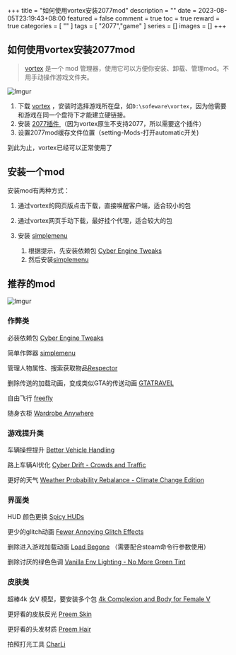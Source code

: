 +++
title = "如何使用vortex安装2077mod"
description = ""
date = 2023-08-05T23:19:43+08:00
featured = false
comment = true
toc = true
reward = true
categories = [
  ""
]
tags = [
  "2077","game"
]
series = []
images = []
+++

## 如何使用vortex安装2077mod

> [vortex](https://www.nexusmods.com) 是一个 mod 管理器，使用它可以方便你安装、卸载、管理mod。不用手动操作游戏文件夹。

![Imgur](https://i.imgur.com/vb2tNKo.png)


1. 下载 [vortex](https://www.nexusmods.com/site/mods/1 ) ，安装时选择游戏所在盘，如`D:\sofeware\vortex`，因为他需要和游戏在同一个盘符下才能建立硬链接。
2. 安装 [2077插件 ](https://www.nexusmods.com/site/mods/196) （因为vortex原生不支持2077，所以需要这个插件）
3. 设置2077mod缓存文件位置（setting-Mods-打开automatic开关)

到此为止，vortex已经可以正常使用了

## 安装一个mod

安装mod有两种方式：
1. 通过vortex的网页版点击下载，直接唤醒客户端，适合较小的包 
2. 通过vortex网页手动下载，最好挂个代理，适合较大的包

3. 安装 [simplemenu](https://www.nexusmods.com/cyberpunk2077/mods/818) 
   1. 根据提示，先安装依赖包 [Cyber Engine Tweaks](https://www.nexusmods.com/cyberpunk2077/mods/107)
   2. 然后安装[simplemenu](https://www.nexusmods.com/cyberpunk2077/mods/818)

## 推荐的mod

![Imgur](https://i.imgur.com/CwhXf67.png)

### 作弊类
必装依赖包 [Cyber Engine Tweaks](https://www.nexusmods.com/cyberpunk2077/mods/107)

简单作弊器 [simplemenu](https://www.nexusmods.com/cyberpunk2077/mods/818) 

管理人物属性、搜索获取物品[Respector](https://www.nexusmods.com/cyberpunk2077/mods/1263)

删除传送的加载动画，变成类似GTA的传送动画 [GTATRAVEL](https://www.nexusmods.com/cyberpunk2077/mods/2006)


自由飞行 [freefly](https://www.nexusmods.com/cyberpunk2077/mods/780)

随身衣柜 [Wardrobe Anywhere](https://www.nexusmods.com/cyberpunk2077/mods/5145)

### 游戏提升类

车辆操控提升 [Better Vehicle Handling](https://www.nexusmods.com/cyberpunk2077/mods/210)

路上车辆AI优化 [Cyber Drift - Crowds and Traffic](https://www.nexusmods.com/cyberpunk2077/mods/3176)

更好的天气 [Weather Probability Rebalance - Climate Change Edition](https://www.nexusmods.com/cyberpunk2077/mods/7007) 

### 界面类

HUD 颜色更换 [Spicy HUDs](https://www.nexusmods.com/cyberpunk2077/mods/509)

更少的glitch动画 [Fewer Annoying Glitch Effects](https://www.nexusmods.com/cyberpunk2077/mods/7875)

删除进入游戏加载动画 [Load Begone](https://www.nexusmods.com/cyberpunk2077/mods/8144) （需要配合steam命令行参数使用）

删除讨厌的绿色色调 [Vanilla Env Lighting - No More Green Tint](https://www.nexusmods.com/cyberpunk2077/mods/8745)

### 皮肤类

超棒4k 女V 模型，要安装多个包 [4k Complexion and Body for Female V](https://www.nexusmods.com/cyberpunk2077/mods/1873)

更好看的皮肤反光 [Preem Skin](https://www.nexusmods.com/cyberpunk2077/mods/8157)

更好看的头发材质 [Preem Hair](https://www.nexusmods.com/cyberpunk2077/mods/8223)

拍照打光工具 [CharLi](https://www.nexusmods.com/cyberpunk2077/mods/8176)
